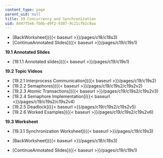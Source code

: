 ```yaml
---
content_type: page
parent_uid: null
title: 19 Concurrency and Synchronization
uid: 8d47f5e6-fb0b-d9f2-9387-9c21cfb1c9aa
---
```


*   [BackWorksheet]({{< baseurl >}}/pages/c18/c18s3)
*   [ContinueAnnotated Slides]({{< baseurl >}}/pages/c19/c19s1)

**19.1 Annotated Slides**

*   [19.1.1 Annotated slides]({{< baseurl >}}/pages/c19/c19s1)

**19.2 Topic Videos**

*   [19.2.1 Interprocess Communication]({{< baseurl >}}/pages/c19/c19s2)
*   [19.2.2 Semaphores]({{< baseurl >}}/pages/c19/c19s2/c19s2v2)
*   [19.2.3 Atomic Transactions]({{< baseurl >}}/pages/c19/c19s2/c19s2v3)
*   [19.2.4 Semaphore Implementation]({{< baseurl >}}/pages/c19/c19s2/c19s2v4)
*   [19.2.5 Deadlock]({{< baseurl >}}/pages/c19/c19s2/c19s2v5)
*   [19.2.6 Worked Examples]({{< baseurl >}}/pages/c19/c19s2/c19s2v6)

**19.3 Worksheet**

*   [19.3.1 Synchronization Worksheet]({{< baseurl >}}/pages/c19/c19s3)

*   [BackWorksheet]({{< baseurl >}}/pages/c18/c18s3)
*   [ContinueAnnotated Slides]({{< baseurl >}}/pages/c19/c19s1)